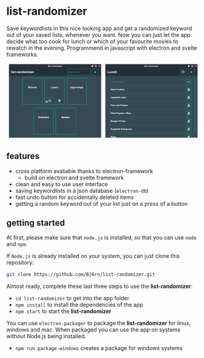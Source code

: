 # list-randomizer
Save keywordlists in this nice looking app and get a randomized keyword out of your saved lists, whenever you want. Now you can just let the app decide what too cook for lunch or which of your favourite movies to rewatch in the evening. Programmend in javascript with electron and svelte frameworks.

<p align="center">
  <img src="public/img/list-randomizer_screenshot_1.png" width="49%">
  <img src="public/img/list-randomizer_screenshot_2.png" width="49%">
</p>

## features
- cross platform avaliable thanks to electron-framework
  - build on electron and svelte framework
- clean and easy to use user interface
- saving keywordlists in a json database (`electron-db`)
- fast undo button for accidentally deleted items
- getting a random keyword out of your list just on a press of a button

## getting started
At first, please make sure that `node.js` is installed, so that you can use `node` and `npm`.

If `Node.js` is already installed on your system, you can just clone this repository:

```sh
git clone https://github.com/Bj6rn/list-randomizer.git
```

Almost ready, complete these last three steps to use the __list-randomizer__:
- `cd list-randomizer` to get into the app folder
- `npm install` to install the dependencies of the app
- `npm start` to start the __list-randomizer__

You can use `electron-packager` to package the __list-randomizer__ for linux, windows and mac. When packaged you can use the app on systems without Node.js being installed.
- `npm run package-windows` creates a package for windows systems
